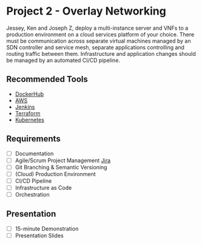 # Project 2 - Overlay Networking
Jessey, Ken and Joseph Z, deploy a multi-instance server and VNFs to a production environment on a cloud services platform of your choice. There must be communication across separate virtual machines managed by an SDN controller and service mesh, separate applications controlling and routing traffic between them. Infrastructure and application changes should be managed by an automated CI/CD pipeline.

## Recommended Tools
- [DockerHub](https://hub.docker.com/)
- [AWS](https://aws.amazon.com/)
- [Jenkins](https://jenkins.io/)
- [Terraform](https://www.terraform.io/)
- [Kubernetes](https://kubernetes.io/)

## Requirements
- [ ] Documentation
- [ ] Agile/Scrum Project Management [Jira](https://revaturepro.atlassian.net/secure/BrowseProjects.jspa)
- [ ] Git Branching & Semantic Versioning
- [ ] (Cloud) Production Environment
- [ ] CI/CD Pipeline
- [ ] Infrastructure as Code
- [ ] Orchestration

## Presentation
- [ ] 15-minute Demonstration
- [ ] Presentation Slides
